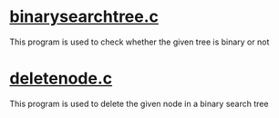 # [binarysearchtree.c](https://github.com/Subathra19/Data-Structures-and-Algorithms/blob/main/Data-Structures-Hierarchical/binarysearchtree.c)
This program is used to check whether the given tree is binary or not 

# [deletenode.c](https://github.com/Subathra19/Data-Structures-and-Algorithms/blob/main/Data-Structures-Hierarchical/deletenode.c)
This program is used to delete the given node in a binary search tree
